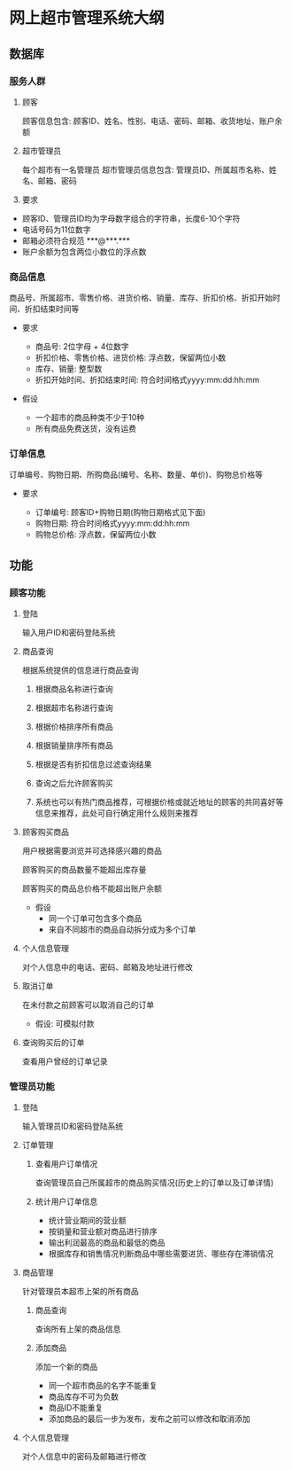 # 网上超市管理系统大纲

## 数据库

### 服务人群

1.  顾客

    顾客信息包含: 顾客ID、姓名、性别、电话、密码、邮箱、收货地址、账户余额

2.  超市管理员

    每个超市有一名管理员 超市管理员信息包含: 管理员ID、所属超市名称、姓名、邮箱、密码

3.  要求

-   顾客ID、管理员ID均为字母数字组合的字符串，长度6-10个字符
-   电话号码为11位数字
-   邮箱必须符合规范 \*\*\*@\*\*\*.\*\*\*
-   账户余额为包含两位小数位的浮点数

### 商品信息

商品号、所属超市、零售价格、进货价格、销量、库存、折扣价格、折扣开始时间、折扣结束时间等

-   要求

    -   商品号: 2位字母 + 4位数字
    -   折扣价格、零售价格、进货价格: 浮点数，保留两位小数
    -   库存、销量: 整型数
    -   折扣开始时间、折扣结束时间: 符合时间格式yyyy:mm:dd:hh:mm

-   假设

    -   一个超市的商品种类不少于10种
    -   所有商品免费送货，没有运费

### 订单信息

订单编号、购物日期、所购商品(编号、名称、数量、单价)、购物总价格等

-   要求

    -   订单编号: 顾客ID+购物日期(购物日期格式见下面)
    -   购物日期: 符合时间格式yyyy:mm:dd:hh:mm
    -   购物总价格: 浮点数，保留两位小数

## 功能

### 顾客功能

1.  登陆

    输入用户ID和密码登陆系统

2.  商品查询

    根据系统提供的信息进行商品查询

    1.  根据商品名称进行查询
    2.  根据超市名称进行查询
    3.  根据价格排序所有商品
    4.  根据销量排序所有商品
    5.  根据是否有折扣信息过滤查询结果

    6.  查询之后允许顾客购买


    7.  系统也可以有热门商品推荐，可根据价格或就近地址的顾客的共同喜好等信息来推荐，此处可自行确定用什么规则来推荐

3.  顾客购买商品

    用户根据需要浏览并可选择感兴趣的商品

    顾客购买的商品数量不能超出库存量

    顾客购买的商品总价格不能超出账户余额

    -   假设
        -   同一个订单可包含多个商品
        -   来自不同超市的商品自动拆分成为多个订单

4.  个人信息管理

    对个人信息中的电话、密码、邮箱及地址进行修改

5.  取消订单

    在未付款之前顾客可以取消自己的订单

    -   假设: 可模拟付款

6.  查询购买后的订单

    查看用户曾经的订单记录

### 管理员功能

1.  登陆

    输入管理员ID和密码登陆系统

2.  订单管理

    1.  查看用户订单情况

        查询管理员自己所属超市的商品购买情况(历史上的订单以及订单详情)

    2.  统计用户订单信息

        -   统计营业期间的营业额
        -   按销量和营业额对商品进行排序
        -   输出利润最高的商品和最低的商品
        -   根据库存和销售情况判断商品中哪些需要进货、哪些存在滞销情况

3.  商品管理

    针对管理员本超市上架的所有商品

    1.  商品查询

        查询所有上架的商品信息

    2.  添加商品

        添加一个新的商品

        -   同一个超市商品的名字不能重复
        -   商品库存不可为负数
        -   商品ID不能重复
        -   添加商品的最后一步为发布，发布之前可以修改和取消添加

4.  个人信息管理

    对个人信息中的密码及邮箱进行修改
